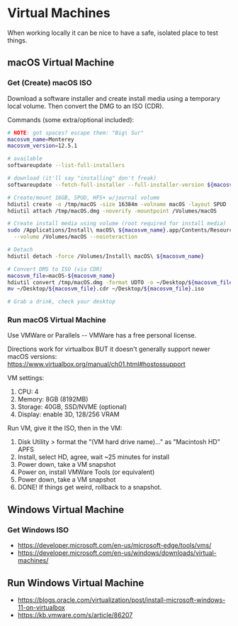 # Virtual Machines

When working locally it can be nice to have a safe, isolated place to test things.

## macOS Virtual Machine

### Get (Create) macOS ISO

Download a software installer and create install media using a temporary local volume. Then convert the DMG to an ISO (CDR).

Commands (some extra/optional included):

```bash
# NOTE: got spaces? escape them: "Big\ Sur"
macosvm_name=Monterey
macosvm_version=12.5.1

# available
softwareupdate --list-full-installers

# download (it'll say "installing" don't freak)
softwareupdate --fetch-full-installer --full-installer-version ${macosvm_version}

# Create/mount 16GB, SPUD, HFS+ w/journal volume
hdiutil create -o /tmp/macOS -size 16384m -volname macOS -layout SPUD -fs HFS+J
hdiutil attach /tmp/macOS.dmg -noverify -mountpoint /Volumes/macOS

# Create install media using volume (root required for install media)
sudo /Applications/Install\ macOS\ ${macosvm_name}.app/Contents/Resources/createinstallmedia \
  --volume /Volumes/macOS --nointeraction

# Detach
hdiutil detach -force /Volumes/Install\ macOS\ ${macosvm_name}

# Convert DMS to ISO (via CDR)
macosvm_file=macOS-${macosvm_name}
hdiutil convert /tmp/macOS.dmg -format UDTO -o ~/Desktop/${macosvm_file}
mv ~/Desktop/${macosvm_file}.cdr ~/Desktop/${macosvm_file}.iso

# Grab a drink, check your desktop
```

### Run macOS Virtual Machine

Use VMWare or Parallels -- VMWare has a free personal license.

Directions work for virtualbox BUT it doesn't generally support newer macOS versions: <https://www.virtualbox.org/manual/ch01.html#hostossupport>

VM settings:

1. CPU: 4
2. Memory: 8GB (8192MB)
3. Storage: 40GB, SSD/NVME (optional)
4. Display: enable 3D, 128/256 VRAM

Run VM, give it the ISO, then in the VM:

1. Disk Utility > format the "(VM hard drive name)..." as "Macintosh HD" APFS
2. Install, select HD, agree, wait ~25 minutes for install
3. Power down, take a VM snapshot
4. Power on, install VMWare Tools (or equivalent)
5. Power down, take a VM snapshot
6. DONE! If things get weird, rollback to a snapshot.

## Windows Virtual Machine

### Get Windows ISO

* <https://developer.microsoft.com/en-us/microsoft-edge/tools/vms/>
* <https://developer.microsoft.com/en-us/windows/downloads/virtual-machines/>

## Run Windows Virtual Machine

* <https://blogs.oracle.com/virtualization/post/install-microsoft-windows-11-on-virtualbox>
* <https://kb.vmware.com/s/article/86207>
